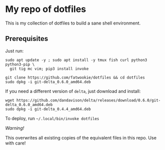 # My repo of dotfiles

This is my collection of dotfiles to build a sane shell environment. 

## Prerequisites

Just run:

```
sudo apt update -y ; sudo apt install -y tmux fish curl python3 python3-pip \
  git tig mc vim; pip3 install invoke

git clone https://github.com/fatwookie/dotfiles && cd dotfiles
sudo dpkg -i git-delta_0.6.0_amd64.deb

```

If you need a different version of `delta`, just download and install:

```
wget https://github.com/dandavison/delta/releases/download/0.6.0/git-delta_0.6.0_amd64.deb
sudo dpkg -i git-delta_0.4.4_amd64.deb
```

To deploy, run `~/.local/bin/invoke dotfiles`

*Warning!* 

This overwrites all existing copies of the equivalent files in this repo. Use with care!
